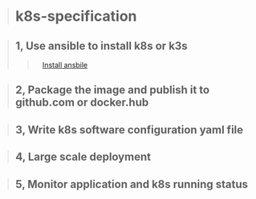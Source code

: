 ># k8s-specification

>## 1, Use ansible to install k8s or k3s
>>&emsp;[Install ansbile](./ansible/README.md)

>## 2, Package the image and publish it to github.com or docker.hub

>## 3, Write k8s software configuration yaml file

>## 4, Large scale deployment

>## 5, Monitor application and k8s running status